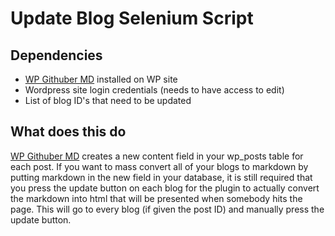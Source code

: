 # Update Blog Selenium Script

## Dependencies
* [WP Githuber MD](https://github.com/terrylinooo/githuber-md) installed on WP site
* Wordpress site login credentials (needs to have access to edit)
* List of blog ID's that need to be updated

## What does this do
[WP Githuber MD](https://github.com/terrylinooo/githuber-md) creates a new content field in your wp_posts table for each post. If you want to mass convert all of your blogs to markdown by putting markdown in the new field in your database, it is still required that you press the update button on each blog for the plugin to actually convert the markdown into html that will be presented when somebody hits the page. This will go to every blog (if given the post ID) and manually press the update button.

